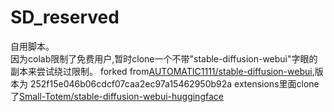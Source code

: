 # SD_reserved
自用脚本。  
因为colab限制了免费用户,暂时clone一个不带"stable-diffusion-webui"字眼的副本来尝试绕过限制。
forked from[AUTOMATIC1111/stable-diffusion-webui](https://github.com/AUTOMATIC1111/stable-diffusion-webui),版本为 252f15e046b06cdcf07caa2ec97a15462950b92a
extensions里面clone了[Small-Totem/stable-diffusion-webui-huggingface](https://github.com/Small-Totem/stable-diffusion-webui-huggingface)